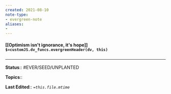 ```yaml
---
created: 2021-08-10
note-type: 
- evergreen-note
aliases:
- 
---
```


#### [[Optimism isn't ignorance, it's hope]] `$=customJS.dv_funcs.evergreenHeader(dv, this)`



### <hr class="footnote"/>

**Status**:: #EVER/SEED/UNPLANTED 

**Topics**::  
	
**Last Edited**:: *`=this.file.mtime`*

